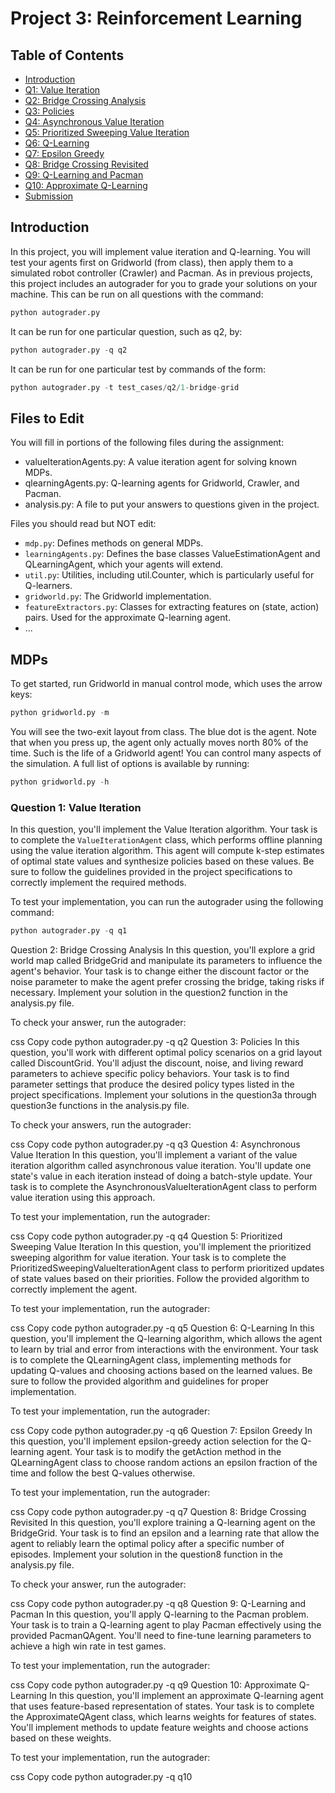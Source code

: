# Project 3: Reinforcement Learning

## Table of Contents
- [Introduction](#introduction)
- [Q1: Value Iteration](#q1-value-iteration)
- [Q2: Bridge Crossing Analysis](#q2-bridge-crossing-analysis)
- [Q3: Policies](#q3-policies)
- [Q4: Asynchronous Value Iteration](#q4-asynchronous-value-iteration)
- [Q5: Prioritized Sweeping Value Iteration](#q5-prioritized-sweeping-value-iteration)
- [Q6: Q-Learning](#q6-q-learning)
- [Q7: Epsilon Greedy](#q7-epsilon-greedy)
- [Q8: Bridge Crossing Revisited](#q8-bridge-crossing-revisited)
- [Q9: Q-Learning and Pacman](#q9-q-learning-and-pacman)
- [Q10: Approximate Q-Learning](#q10-approximate-q-learning)
- [Submission](#submission)

## Introduction
In this project, you will implement value iteration and Q-learning. You will test your agents first on Gridworld (from class), then apply them to a simulated robot controller (Crawler) and Pacman.
As in previous projects, this project includes an autograder for you to grade your solutions on your machine. This can be run on all questions with the command:
```python
python autograder.py
```

It can be run for one particular question, such as q2, by:
```python
python autograder.py -q q2
```

It can be run for one particular test by commands of the form:
```python
python autograder.py -t test_cases/q2/1-bridge-grid
```

## Files to Edit
You will fill in portions of the following files during the assignment:
- valueIterationAgents.py: A value iteration agent for solving known MDPs.
- qlearningAgents.py: Q-learning agents for Gridworld, Crawler, and Pacman.
- analysis.py: A file to put your answers to questions given in the project.

Files you should read but NOT edit:
- `mdp.py`: Defines methods on general MDPs.
- `learningAgents.py`: Defines the base classes ValueEstimationAgent and QLearningAgent, which your agents will extend.
- `util.py`: Utilities, including util.Counter, which is particularly useful for Q-learners.
- `gridworld.py`: The Gridworld implementation.
- `featureExtractors.py`: Classes for extracting features on (state, action) pairs. Used for the approximate Q-learning agent.
- ...

## MDPs
To get started, run Gridworld in manual control mode, which uses the arrow keys:
```python
python gridworld.py -m
```

You will see the two-exit layout from class. The blue dot is the agent. Note that when you press up, the agent only actually moves north 80% of the time. Such is the life of a Gridworld agent!
You can control many aspects of the simulation. A full list of options is available by running:
```python
python gridworld.py -h
```


### Question 1: Value Iteration
In this question, you'll implement the Value Iteration algorithm. Your task is to complete the `ValueIterationAgent` class, which performs offline planning using the value iteration algorithm. This agent will compute k-step estimates of optimal state values and synthesize policies based on these values. Be sure to follow the guidelines provided in the project specifications to correctly implement the required methods.

To test your implementation, you can run the autograder using the following command:

```python
python autograder.py -q q1
```

Question 2: Bridge Crossing Analysis
In this question, you'll explore a grid world map called BridgeGrid and manipulate its parameters to influence the agent's behavior. Your task is to change either the discount factor or the noise parameter to make the agent prefer crossing the bridge, taking risks if necessary. Implement your solution in the question2 function in the analysis.py file.

To check your answer, run the autograder:

css
Copy code
python autograder.py -q q2
Question 3: Policies
In this question, you'll work with different optimal policy scenarios on a grid layout called DiscountGrid. You'll adjust the discount, noise, and living reward parameters to achieve specific policy behaviors. Your task is to find parameter settings that produce the desired policy types listed in the project specifications. Implement your solutions in the question3a through question3e functions in the analysis.py file.

To check your answers, run the autograder:

css
Copy code
python autograder.py -q q3
Question 4: Asynchronous Value Iteration
In this question, you'll implement a variant of the value iteration algorithm called asynchronous value iteration. You'll update one state's value in each iteration instead of doing a batch-style update. Your task is to complete the AsynchronousValueIterationAgent class to perform value iteration using this approach.

To test your implementation, run the autograder:

css
Copy code
python autograder.py -q q4
Question 5: Prioritized Sweeping Value Iteration
In this question, you'll implement the prioritized sweeping algorithm for value iteration. Your task is to complete the PrioritizedSweepingValueIterationAgent class to perform prioritized updates of state values based on their priorities. Follow the provided algorithm to correctly implement the agent.

To test your implementation, run the autograder:

css
Copy code
python autograder.py -q q5
Question 6: Q-Learning
In this question, you'll implement the Q-learning algorithm, which allows the agent to learn by trial and error from interactions with the environment. Your task is to complete the QLearningAgent class, implementing methods for updating Q-values and choosing actions based on the learned values. Be sure to follow the provided algorithm and guidelines for proper implementation.

To test your implementation, run the autograder:

css
Copy code
python autograder.py -q q6
Question 7: Epsilon Greedy
In this question, you'll implement epsilon-greedy action selection for the Q-learning agent. Your task is to modify the getAction method in the QLearningAgent class to choose random actions an epsilon fraction of the time and follow the best Q-values otherwise.

To test your implementation, run the autograder:

css
Copy code
python autograder.py -q q7
Question 8: Bridge Crossing Revisited
In this question, you'll explore training a Q-learning agent on the BridgeGrid. Your task is to find an epsilon and a learning rate that allow the agent to reliably learn the optimal policy after a specific number of episodes. Implement your solution in the question8 function in the analysis.py file.

To check your answer, run the autograder:

css
Copy code
python autograder.py -q q8
Question 9: Q-Learning and Pacman
In this question, you'll apply Q-learning to the Pacman problem. Your task is to train a Q-learning agent to play Pacman effectively using the provided PacmanQAgent. You'll need to fine-tune learning parameters to achieve a high win rate in test games.

To test your implementation, run the autograder:

css
Copy code
python autograder.py -q q9
Question 10: Approximate Q-Learning
In this question, you'll implement an approximate Q-learning agent that uses feature-based representation of states. Your task is to complete the ApproximateQAgent class, which learns weights for features of states. You'll implement methods to update feature weights and choose actions based on these weights.

To test your implementation, run the autograder:

css
Copy code
python autograder.py -q q10
